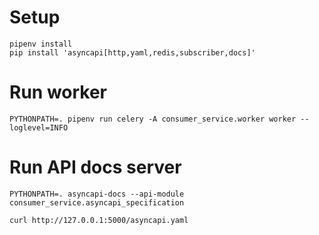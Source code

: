 # Setup
```
pipenv install
pip install 'asyncapi[http,yaml,redis,subscriber,docs]'
```

# Run worker
```
PYTHONPATH=. pipenv run celery -A consumer_service.worker worker --loglevel=INFO
```

# Run API docs server 
```
PYTHONPATH=. asyncapi-docs --api-module consumer_service.asyncapi_specification

curl http://127.0.0.1:5000/asyncapi.yaml
```